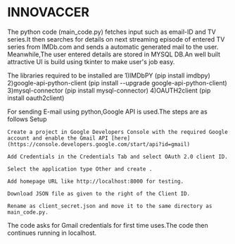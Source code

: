 # INNOVACCER
The python code (main_code.py) fetches input such as email-ID and TV series.It then searches for details on next streaming episode of entered TV series from IMDb.com and sends a automatic generated mail to the user.
Meanwhile,The user entered details are stored in MYSQL DB.An well built attractive UI is build using tkinter to make user's job easy.

The libraries required to be installed are 
1)IMDbPY   (pip install imdbpy)
2)google-api-python-client   (pip install --upgrade google-api-python-client)
3)mysql-connector    (pip install mysql-connector)
4)OAUTH2client       (pip install oauth2client)

For sending E-mail using python,Google API is used.The steps are as follows
Setup

    Create a project in Google Developers Console with the required Google account and enable the Gmail API [here](https://console.developers.google.com/start/api?id=gmail)

    Add Credentials in the Credentials Tab and select OAuth 2.0 client ID.

    Select the application type Other and create .

    Add homepage URL like http://localhost:8000 for testing.

    Download JSON file as given to the right of the Client ID.

    Rename as client_secret.json and move it to the same directory as main_code.py.

The code asks for Gmail credentials for first time uses.The code then continues running in localhost.
